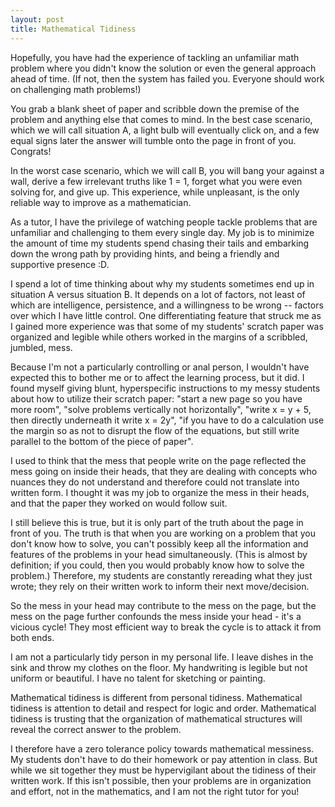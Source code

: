 ```yaml
---
layout: post
title: Mathematical Tidiness
---
```


Hopefully, you have had the experience of tackling an unfamiliar math problem where you didn't know the solution or even the general approach ahead of time. (If not, then the system has failed you.  Everyone should work on challenging math problems!) 

You grab a blank sheet of paper and scribble down the premise of the problem and anything else that comes to mind.  In the best case scenario, which we will call situation A, a light bulb will eventually click on, and a few equal signs later the answer will tumble onto the page in front of you.  Congrats!

In the worst case scenario, which we will call B, you will bang your against a wall, derive a few irrelevant truths like 1 = 1, forget what you were even solving for, and give up.  This experience, while unpleasant, is the only reliable way to improve as a mathematician.

As a tutor, I have the privilege of watching people tackle problems that are unfamiliar and challenging to them every single day.  My job is to minimize the amount of time my students spend chasing their tails and embarking down the wrong path by providing hints, and being a friendly and supportive presence :D.

I spend a lot of time thinking about why my students sometimes end up in situation A versus situation B.  It depends on a lot of factors, not least of which are intelligence, persistence, and a willingness to be wrong --  factors over which I have little control. One differentiating feature that struck me as I gained more experience was that some of my students' scratch paper was organized and legible while others worked in the margins of a scribbled, jumbled, mess.  

Because I'm not a particularly controlling or anal person, I wouldn't have expected this to bother me or to affect the learning process, but it did.  I found myself giving blunt, hyperspecific instructions to my messy students about how to utilize their scratch paper: "start a new page so you have more room", "solve problems vertically not horizontally", "write x = y + 5, then directly underneath it write x = 2y", "if you have to do a calculation use the margin so as not to disrupt the flow of the equations, but still write parallel to the bottom of the piece of paper".   

I used to think that the mess that people write on the page reflected the mess going on inside their heads, that they are dealing with concepts who nuances they do not understand and therefore could not translate into written form.  I thought it was my job to organize the mess in their heads, and that the paper they worked on would follow suit.  

I still believe this is true, but it is only part of the truth about the page in front of you.  The truth is that when you are working on a problem that you don't know how to solve, you can't possibly keep all the information and features of the problems in your head simultaneously.  (This is almost by definition; if you could, then you would probably know how to solve the problem.)  Therefore, my students are constantly rereading what they just wrote; they rely on their written work to inform their next move/decision.

So the mess in your head may contribute to the mess on the page, but the mess on the page further confounds the mess inside your head - it's a vicious cycle!  They most efficient way to break the cycle is to attack it from both ends. 

I am not a particularly tidy person in my personal life.  I leave dishes in the sink and throw my clothes on the floor.  My handwriting is legible but not uniform or beautiful.  I have no talent for sketching or painting.  

Mathematical tidiness is different from personal tidiness.  Mathematical tidiness is attention to detail and respect for logic and order.  Mathematical tidiness is trusting that the organization of mathematical structures will reveal the correct answer to the problem.  

I therefore have a zero tolerance policy towards mathematical messiness.  My students don't have to do their homework or pay attention in class.  But while we sit together they must be hypervigilant about the tidiness of their written work.  If this isn't possible, then your problems are in organization and effort, not in the mathematics, and I am not the right tutor for you!
